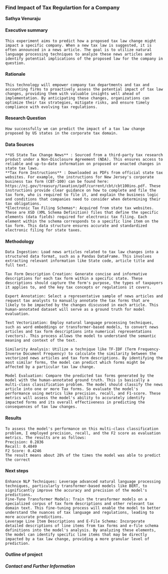 ### Find Impact of Tax Regulartion for a Company

**Sathya Venuraju**

#### Executive summary
    This experiment aims to predict how a proposed tax law change might impact a specific company. When a new tax law is suggested, it is often announced in a news article. The goal is to utilize natural language processing techniques to analyze these news articles and identify potential implications of the proposed law for the company in question.
#### Rationale
    This technology will empower company tax departments and tax and accounting firms to proactively assess the potential impact of tax law changes, providing them with valuable insights well ahead of implementation. By anticipating these changes, organizations can optimize their tax strategies, mitigate risks, and ensure timely compliance with evolving tax regulations.

#### Research Question
    How successfully we can predict the impact of a tax law change proposed by US states in the corporate tax domain. 

#### Data Sources
    **US State Tax Change News** : Sourced from a third-party tax research product under a Non-Disclosure Agreement (NDA). This ensures access to reliable and up-to-date information on proposed or enacted changes in state tax laws.
    **Tax Form Instructions** : Downloaded as PDFs from official state tax websites. For example, the instructions for New Jersey's corporate business tax form (CBT-100) can be found here: https://nj.gov/treasury/taxation/pdf/current/cbt/cbt100ins.pdf. These instructions provide clear guidance on how to complete and file the tax form, who is required to file it, and explain the business logic and conditions that companies need to consider when determining their tax obligations.
    *Electronic Tax Filing Schemas*: Acquired from state tax websites. These are XSD (XML Schema Definition) files that define the specific elements (data fields) required for electronic tax filing. Each element within the schema corresponds to a specific line item on the tax form. This data structure ensures accurate and standardized electronic filing for state taxes.

#### Methodology
    Data Ingestion: Load news articles related to tax law changes into a structured data format, such as a Pandas DataFrame. This involves extracting relevant information like State code, article title and full text.

    Tax Form Description Creation: Generate concise and informative descriptions for each tax form within a specific state. These descriptions should capture the form's purpose, the types of taxpayers it applies to, and the key tax concepts or regulations it covers.

    Expert Annotation: Select a representative sample of news articles and request tax analysts to manually annotate the tax forms that are likely to be impacted by the changes discussed in each article. This human-annotated dataset will serve as a ground truth for model evaluation.

    Text Vectorization: Employ natural language processing techniques, such as word embeddings or transformer-based models, to convert news articles and tax form descriptions into numerical representations (vectors). This process allows the model to understand the semantic meaning and context of the text.

    Similarity Analysis: Utilize a technique like TF-IDF (Term Frequency-Inverse Document Frequency) to calculate the similarity between the vectorized news articles and tax form descriptions. By identifying the most similar forms, the model can predict which forms might be affected by a particular tax law change.

    Model Evaluation: Compare the predicted tax forms generated by the model with the human-annotated ground truth. This is basically a multi-class classification problem. The model should classify the news article into one or more Tax forms. So evaluate the model's performance using metrics like precision, recall, and F1-score. These metrics will assess the model's ability to accurately identify impacted forms and its overall effectiveness in predicting the consequences of tax law changes.

#### Results
    To assess the model's performance on this multi-class classification problem, I employed precision, recall, and the F2 score as evaluation metrics. The results are as follows:
    Precision: 0.2836
    Recall: 0.4849
    F2 Score: 0.4246
    The result means about 28% of the times the model was able to predict the correct
#### Next steps
    Enhance NLP Techniques: Leverage advanced natural language processing techniques, particularly transformer-based models like BERT, to significantly improve the accuracy and precision of the model's predictions.
    Fine-Tune Transformer Models: Train the transformer models on a specialized corpus of tax form descriptions and other relevant tax domain text. This fine-tuning process will enable the model to better understand the nuances of tax language and regulations, leading to more accurate predictions.
    Leverage Line Item Descriptions and E-File Schema: Incorporate detailed descriptions of line items from tax forms and e-file schema definitions into the model's analysis. By analyzing these elements, the model can identify specific line items that may be directly impacted by a tax law change, providing a more granular level of prediction.


#### Outline of project


##### Contact and Further Information